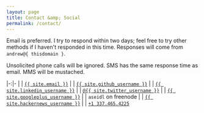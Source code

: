 ```yaml
---
layout: page
title: Contact &amp; Social
permalink: /contact/
---
```


Email is preferred.  I try to respond within two days; feel free to try other methods if I haven't responded in this time.  Responses will come from `andrew@{ thisdomain }`.

Unsolicited phone calls will be ignored. SMS has the same response time as email. MMS will be mustached.

|-:|-
| <i class="fa fa-envelope-o"></i> | <a href="mailto:{{ site.email }}">`{{ site.email }}`</a>
| <i class="fa fa-github"></i> | <a href="https://github.com/{{ site.github_username }}">`{{ site.github_username }}`</a>
| <i class="fa fa-linkedin"></i> | <a href="https://linkedin.com/in/{{ site.linkedin_username }}">`{{ site.linkedin_username }}`</a>
| <i class="fa fa-twitter"></i> | <a href="https://twitter.com/{{ site.twitter_username }}">`@{{ site.twitter_username }}`</a>
| <i class="fa fa-google-plus"></i> | <a href="https://plus.google.com/{{ site.googleplus_username }}">`{{ site.googleplus_username }}`</a>
| <i class="fa fa-slack"></i> | `aseidl` on freenode
| <i class="fa fa-hacker-news"></i> | <a href="https://news.ycombinator.com/user?id={{ site.hackernews_username }}">`{{ site.hackernews_username }}`</a>
| <i class="fa fa-phone"></i> | <a href="tel:+1337465HACK">`+1 337.465.4225`</a>
